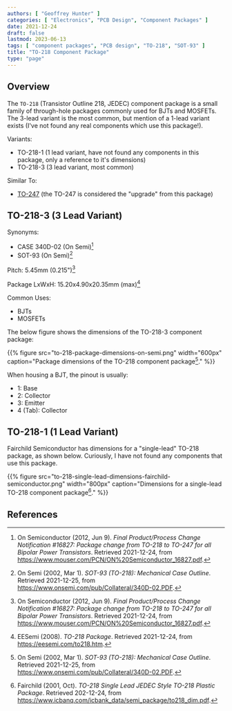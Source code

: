 ```yaml
---
authors: [ "Geoffrey Hunter" ]
categories: [ "Electronics", "PCB Design", "Component Packages" ]
date: 2021-12-24
draft: false
lastmod: 2023-06-13
tags: [ "component packages", "PCB design", "TO-218", "SOT-93" ]
title: "TO-218 Component Package"
type: "page"
---
```


## Overview

The `TO-218` (Transistor Outline 218, JEDEC) component package is a small family of through-hole packages commonly used for BJTs and MOSFETs. The 3-lead variant is the most common, but mention of a 1-lead variant exists (I've not found any real components which use this package!).

Variants:

* TO-218-1 (1 lead variant, have not found any components in this package, only a reference to it's dimensions)
* TO-218-3 (3 lead variant, most common)

Similar To:

* [TO-247](../to-247-component-package) (the TO-247 is considered the "upgrade" from this package)

## TO-218-3 (3 Lead Variant)

Synonyms:

* CASE 340D-02 (On Semi)[^bib-on-semi-package-change]
* SOT-93 (On Semi)[^bib-on-semi-sot-93]

Pitch: 5.45mm (0.215")[^bib-on-semi-package-change]

Package LxWxH: 15.20x4.90x20.35mm (max)[^bib-eesemi-to-218-package]

Common Uses:

* BJTs
* MOSFETs

The below figure shows the dimensions of the TO-218-3 component package:

{{% figure src="to-218-package-dimensions-on-semi.png" width="600px" caption="Package dimensions of the TO-218 component package[^bib-on-semi-sot-93]." %}}

When housing a BJT, the pinout is usually:

* 1: Base
* 2: Collector
* 3: Emitter
* 4 (Tab): Collector

## TO-218-1 (1 Lead Variant)

Fairchild Semiconductor has dimensions for a "single-lead" TO-218 package, as shown below. Curiously, I have not found any components that use this package.

{{% figure src="to-218-single-lead-dimensions-fairchild-semiconductor.png" width="800px" caption="Dimensions for a single-lead TO-218 component package[^bib-fairchild-to-218-single-lead]." %}}

## References

[^bib-on-semi-package-change]:  On Semiconductor (2012, Jun 9). _Final Product/Process Change Notification #16827:  Package change from TO-218 to TO-247 for all Bipolar Power Transistors_. Retrieved 2021-12-24, from https://www.mouser.com/PCN/ON%20Semiconductor_16827.pdf.
[^bib-fairchild-to-218-single-lead]:  Fairchild (2001, Oct). _TO-218 Single Lead JEDEC Style TO-218 Plastic Package_. Retrieved 202-12-24, from https://www.icbanq.com/icbank_data/semi_package/to218_dim.pdf.
[^bib-eesemi-to-218-package]:  EESemi (2008). _TO-218 Package_. Retrieved 2021-12-24, from https://eesemi.com/to218.htm.
[^bib-on-semi-sot-93]:  On Semi (2002, Mar 1). _SOT-93 (TO-218): Mechanical Case Outline_. Retrieved 2021-12-25, from https://www.onsemi.com/pub/Collateral/340D-02.PDF. 
